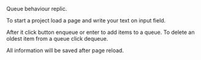 Queue behaviour replic.

To start a project load a page and write your text on input field.

After it click button enqueue or enter to add items to a queue. To delete an oldest item from a queue click dequeue.

All information will be saved after page reload.